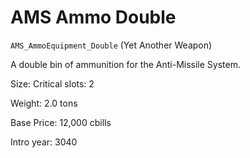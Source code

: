 # AMS Ammo Double

`AMS_AmmoEquipment_Double` (Yet Another Weapon)

A double bin of ammunition for the Anti-Missile System.

Size: Critical slots: 2

Weight: 2.0 tons

Base Price: 12,000 cbills

Intro year: 3040

